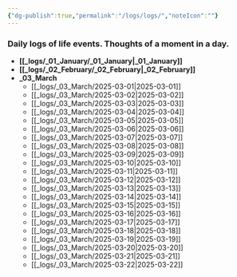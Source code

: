 ```yaml
---
{"dg-publish":true,"permalink":"/logs/logs/","noteIcon":""}
---
```


### Daily logs of life events. Thoughts of a moment in a day.


- **[[_logs/_01_January/_01_January\|_01_January]]**
- **[[_logs/_02_February/_02_February\|_02_February]]**
- **_03_March**
	- [[_logs/_03_March/2025-03-01\|2025-03-01]]
	- [[_logs/_03_March/2025-03-02\|2025-03-02]]
	- [[_logs/_03_March/2025-03-03\|2025-03-03]]
	- [[_logs/_03_March/2025-03-04\|2025-03-04]]
	- [[_logs/_03_March/2025-03-05\|2025-03-05]]
	- [[_logs/_03_March/2025-03-06\|2025-03-06]]
	- [[_logs/_03_March/2025-03-07\|2025-03-07]]
	- [[_logs/_03_March/2025-03-08\|2025-03-08]]
	- [[_logs/_03_March/2025-03-09\|2025-03-09]]
	- [[_logs/_03_March/2025-03-10\|2025-03-10]]
	- [[_logs/_03_March/2025-03-11\|2025-03-11]]
	- [[_logs/_03_March/2025-03-12\|2025-03-12]]
	- [[_logs/_03_March/2025-03-13\|2025-03-13]]
	- [[_logs/_03_March/2025-03-14\|2025-03-14]]
	- [[_logs/_03_March/2025-03-15\|2025-03-15]]
	- [[_logs/_03_March/2025-03-16\|2025-03-16]]
	- [[_logs/_03_March/2025-03-17\|2025-03-17]]
	- [[_logs/_03_March/2025-03-18\|2025-03-18]]
	- [[_logs/_03_March/2025-03-19\|2025-03-19]]
	- [[_logs/_03_March/2025-03-20\|2025-03-20]]
	- [[_logs/_03_March/2025-03-21\|2025-03-21]]
	- [[_logs/_03_March/2025-03-22\|2025-03-22]]


